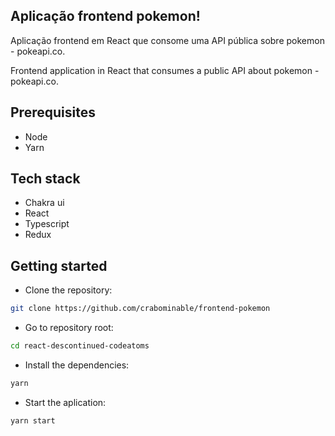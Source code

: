 ## Aplicação frontend pokemon!

Aplicação frontend  em React que consome uma API pública sobre pokemon - pokeapi.co.

Frontend application in React that consumes a public API about pokemon - pokeapi.co.

## Prerequisites

- Node
- Yarn

## Tech stack

- Chakra ui
- React
- Typescript
- Redux

## Getting started

- Clone the repository:

```bash
git clone https://github.com/crabominable/frontend-pokemon
```

- Go to repository root:

```bash
cd react-descontinued-codeatoms
```

- Install the dependencies:

```bash
yarn
```

- Start the aplication:

```bash
yarn start
```
